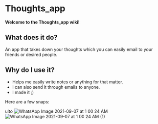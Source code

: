 # Thoughts_app

____**Welcome to the Thoughts_app wiki!**____

## **What does it do?**
An app that takes down your thoughts which you can easily email to your friends or desired people.

## **Why do I use it?**
* Helps me easily write notes or anything for that matter.
* I can also send it through emails to anyone.
* I made it ;)

 Here are a few snaps:


 ulto ![WhatsApp Image 2021-09-07 at 1 00 24 AM](https://user-images.githubusercontent.com/78132955/132257163-64412e91-a3f3-4ce2-9ba9-7c04cbf12849.jpeg)
![WhatsApp Image 2021-09-07 at 1 00 24 AM (1)](https://user-images.githubusercontent.com/78132955/132257273-1ea88013-f1f4-4000-bb8b-6dd99bc431fe.jpeg)
